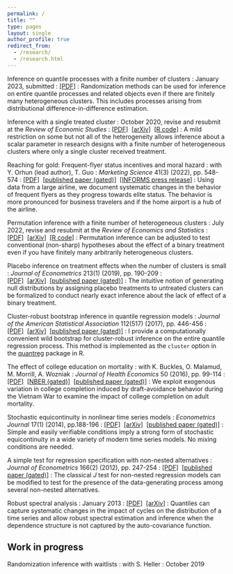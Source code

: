 ```yaml
---
permalink: /
title: ""
type: pages
layout: single
author_profile: true
redirect_from: 
  - /research/
  - /research.html
---
```


Inference on quantile processes with a finite number of clusters
: January 2023, submitted
: [[PDF]](/assets/hagemann_qteclust.pdf)
: Randomization methods can be used for inference on entire quantile processes and related objects even if there are finitely many heterogeneous clusters. This includes processes arising from distributional difference-in-difference estimation.

Inference with a single treated cluster
: October 2020, revise and resubmit at the *Review of Economic Studies*
: [[PDF]](/assets/hagemann_rea.pdf)  [[arXiv]](https://arxiv.org/abs/2010.04076)  [[R code]](/rea)
: A mild restriction on some but not all of the heterogeneity allows inference about a scalar parameter in research designs with a finite number of heterogeneous clusters where only a single cluster received treatment.

Reaching for gold: Frequent-flyer status incentives and moral hazard
: with Y. Orhun (lead author), T. Guo
: *Marketing Science* 41(3) (2022), pp. 548-574
: [[PDF]](/assets/orhun-et_al-gold.pdf)  [[published paper (gated)]](https://doi.org/10.1287/mksc.2021.1341)  [[INFORMS press release]](https://www.informs.org/About-INFORMS/News-Room/Press-Releases/Study-Finds-that-Frequent-Flyer-Programs-Increase-Cost-of-Business-Travel)
: Using data from a large airline, we document systematic changes in the behavior of frequent flyers as they progress towards elite status. The behavior is more pronounced for business travelers and if the home airport is a hub of the airline.

Permutation inference with a finite number of heterogeneous clusters
: July 2022, revise and resubmit at the *Review of Economics and Statistics*
: [[PDF]](/assets/hagemann_rperm.pdf)  [[arXiv]](https://arxiv.org/abs/1907.01049)  [[R code]](/ap)
: Permutation inference can be adjusted to test conventional (non-sharp) hypotheses about the effect of a binary treatment even if you have finitely many arbitrarily heterogeneous clusters.

Placebo inference on treatment effects when the number of clusters is small
: *Journal of Econometrics* 213(1) (2019), pp. 190-209
: [[PDF]](/assets/hagemann_cfish.pdf)  [[arXiv]](https://arxiv.org/abs/1803.02764)  [[published paper (gated)]](https://doi.org/10.1016/j.jeconom.2019.04.011)
: The intuitive notion of generating null distributions by assigning placebo treatments to untreated clusters can be formalized to conduct nearly exact inference about the lack of effect of a binary treatment.

Cluster-robust bootstrap inference in quantile regression models
: *Journal of the American Statistical Association* 112(517) (2017), pp. 446-456
: [[PDF]](/assets/hagemann_qclust.pdf)  [[arXiv]](https://arxiv.org/abs/1407.7166)  [[published paper (gated)]](https://dx.doi.org/10.1080/01621459.2016.1148610)
: I provide a computationally convenient wild bootstrap for cluster-robust inference on the entire quantile regression process. This method is implemented as the `cluster` option in the [quantreg](https://cran.r-project.org/package=quantreg) package in R.

The effect of college education on mortality
: with K. Buckles, O. Malamud, M. Morrill, A. Wozniak
: *Journal of Health Economics* 50 (2016), pp. 99-114
: [[PDF]](/assets/buckles-et_al-educmort.pdf)  [[NBER (gated)]](http://www.nber.org/papers/w19222)  [[published paper (gated)]](https://dx.doi.org/10.1016/j.jhealeco.2016.08.002)
: We exploit exogenous variation in college completion induced by draft-avoidance behavior during the Vietnam War to examine the impact of college completion on adult mortality.

Stochastic equicontinuity in nonlinear time series models
: *Econometrics Journal* 17(1) (2014), pp.188-196
: [[PDF]](/assets/hagemann_equi.pdf)  [[arXiv]](https://arxiv.org/abs/1206.2385)  [[published paper (gated)]](https://dx.doi.org/10.1111/ectj.12013)
: Simple and easily verifiable conditions imply a strong form of stochastic equicontinuity in a wide variety of modern time series models. No mixing conditions are needed.

A simple test for regression specification with non-nested alternatives
: *Journal of Econometrics* 166(2) (2012), pp. 247-254
: [[PDF]](/assets/hagemann_mjtest.pdf)  [[published paper (gated)]](https://dx.doi.org/10.1016/j.jeconom.2011.09.037)
: The classical *J* test for non-nested regression models can be modified to test for the presence of the data-generating process among several non-nested alternatives.

Robust spectral analysis
: January 2013
: [[PDF]](/assets/hagemann_jmp.pdf)  [[arXiv]](https://arxiv.org/abs/1111.1965)
: Quantiles can capture systematic changes in the impact of cycles on the distribution of a time series and allow robust spectral estimation and inference when the dependence structure is not captured by the auto-covariance function.

## Work in progress

Randomization inference with waitlists
: with S. Heller
: October 2019
